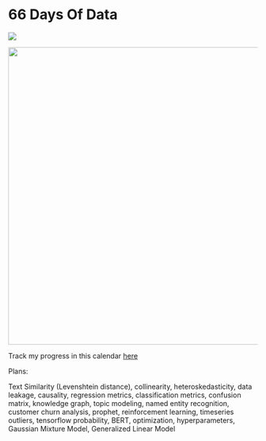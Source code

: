 # 66 Days Of Data

![](https://img.shields.io/badge/learning-mode%20on-orange)

<div>
<img src="https://user-images.githubusercontent.com/51282928/124373371-0a516180-dcbc-11eb-911d-c60c8f42d701.png" width="600"/>
</div>

Track my progress in this calendar [here](https://docs.google.com/document/d/15ouX0NwOSxwU9LlFM6odDd3h9E9zUusMGGSnxKzEWkE/edit?usp=sharing)

Plans:

Text Similarity (Levenshtein distance), collinearity, heteroskedasticity, data leakage, causality, regression metrics, classification metrics, confusion matrix, knowledge graph, topic modeling, named entity recognition, customer churn analysis, prophet, reinforcement learning, timeseries outliers, tensorflow probability, BERT, optimization, hyperparameters, Gaussian Mixture Model, Generalized Linear Model
